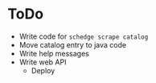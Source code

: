 # ToDo
- Write code for `schedge scrape catalog`
- Move catalog entry to java code
- Write help messages
- Write web API
  - Deploy
